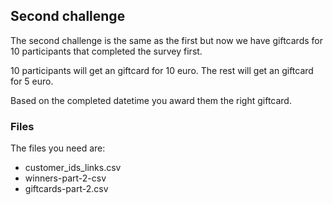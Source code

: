 ## Second challenge
The second challenge is the same as the first but now we have giftcards for 10 participants that completed the survey first.

10 participants will get an giftcard for 10 euro. The rest will get an giftcard for 5 euro.

Based on the completed datetime you award them the right giftcard.

### Files
The files you need are:
- customer_ids_links.csv
- winners-part-2-csv
- giftcards-part-2.csv



